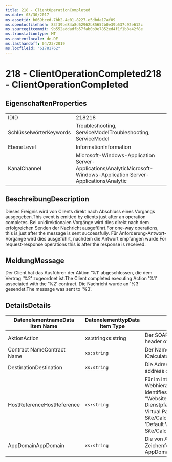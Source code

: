 ```yaml
---
title: 218 - ClientOperationCompleted
ms.date: 03/30/2017
ms.assetid: b069bced-7bb2-4e01-8227-e5dbda17af09
ms.openlocfilehash: 83f39be84a8d62962b85652b0e39b537c92e612c
ms.sourcegitcommit: 9b552addadfb57fab0b9e7852ed4f1f1b8a42f8e
ms.translationtype: MT
ms.contentlocale: de-DE
ms.lasthandoff: 04/23/2019
ms.locfileid: "61781762"
---
```

# <a name="218---clientoperationcompleted"></a><span data-ttu-id="0b1e2-102">218 - ClientOperationCompleted</span><span class="sxs-lookup"><span data-stu-id="0b1e2-102">218 - ClientOperationCompleted</span></span>
## <a name="properties"></a><span data-ttu-id="0b1e2-103">Eigenschaften</span><span class="sxs-lookup"><span data-stu-id="0b1e2-103">Properties</span></span>  
  
|||  
|-|-|  
|<span data-ttu-id="0b1e2-104">ID</span><span class="sxs-lookup"><span data-stu-id="0b1e2-104">ID</span></span>|<span data-ttu-id="0b1e2-105">218</span><span class="sxs-lookup"><span data-stu-id="0b1e2-105">218</span></span>|  
|<span data-ttu-id="0b1e2-106">Schlüsselwörter</span><span class="sxs-lookup"><span data-stu-id="0b1e2-106">Keywords</span></span>|<span data-ttu-id="0b1e2-107">Troubleshooting, ServiceModel</span><span class="sxs-lookup"><span data-stu-id="0b1e2-107">Troubleshooting, ServiceModel</span></span>|  
|<span data-ttu-id="0b1e2-108">Ebene</span><span class="sxs-lookup"><span data-stu-id="0b1e2-108">Level</span></span>|<span data-ttu-id="0b1e2-109">Information</span><span class="sxs-lookup"><span data-stu-id="0b1e2-109">Information</span></span>|  
|<span data-ttu-id="0b1e2-110">Kanal</span><span class="sxs-lookup"><span data-stu-id="0b1e2-110">Channel</span></span>|<span data-ttu-id="0b1e2-111">Microsoft-Windows-Application Server-Applications/Analytic</span><span class="sxs-lookup"><span data-stu-id="0b1e2-111">Microsoft-Windows-Application Server-Applications/Analytic</span></span>|  
  
## <a name="description"></a><span data-ttu-id="0b1e2-112">Beschreibung</span><span class="sxs-lookup"><span data-stu-id="0b1e2-112">Description</span></span>  
 <span data-ttu-id="0b1e2-113">Dieses Ereignis wird von Clients direkt nach Abschluss eines Vorgangs ausgegeben.</span><span class="sxs-lookup"><span data-stu-id="0b1e2-113">This event is emitted by clients just after an operation completes.</span></span> <span data-ttu-id="0b1e2-114">Bei unidirektionalen Vorgänge wird dies direkt nach dem erfolgreichen Senden der Nachricht ausgeführt.</span><span class="sxs-lookup"><span data-stu-id="0b1e2-114">For one-way operations, this is just after the message is sent successfully.</span></span> <span data-ttu-id="0b1e2-115">Für Anforderung-Antwort-Vorgänge wird dies ausgeführt, nachdem die Antwort empfangen wurde.</span><span class="sxs-lookup"><span data-stu-id="0b1e2-115">For request-response operations this is after the response is received.</span></span>  
  
## <a name="message"></a><span data-ttu-id="0b1e2-116">Meldung</span><span class="sxs-lookup"><span data-stu-id="0b1e2-116">Message</span></span>  
 <span data-ttu-id="0b1e2-117">Der Client hat das Ausführen der Aktion '%1' abgeschlossen, die dem Vertrag '%2' zugeordnet ist.</span><span class="sxs-lookup"><span data-stu-id="0b1e2-117">The Client completed executing Action '%1' associated with the '%2' contract.</span></span> <span data-ttu-id="0b1e2-118">Die Nachricht wurde an '%3' gesendet.</span><span class="sxs-lookup"><span data-stu-id="0b1e2-118">The message was sent to '%3'.</span></span>  
  
## <a name="details"></a><span data-ttu-id="0b1e2-119">Details</span><span class="sxs-lookup"><span data-stu-id="0b1e2-119">Details</span></span>  
  
|<span data-ttu-id="0b1e2-120">Datenelementname</span><span class="sxs-lookup"><span data-stu-id="0b1e2-120">Data Item Name</span></span>|<span data-ttu-id="0b1e2-121">Datenelementtyp</span><span class="sxs-lookup"><span data-stu-id="0b1e2-121">Data Item Type</span></span>|<span data-ttu-id="0b1e2-122">Beschreibung</span><span class="sxs-lookup"><span data-stu-id="0b1e2-122">Description</span></span>|  
|--------------------|--------------------|-----------------|  
|<span data-ttu-id="0b1e2-123">Aktion</span><span class="sxs-lookup"><span data-stu-id="0b1e2-123">Action</span></span>|<span data-ttu-id="0b1e2-124">xs:string</span><span class="sxs-lookup"><span data-stu-id="0b1e2-124">xs:string</span></span>|<span data-ttu-id="0b1e2-125">Der SOAP-Aktionsheader der ausgehenden Nachricht.</span><span class="sxs-lookup"><span data-stu-id="0b1e2-125">The SOAP action header of the outgoing message.</span></span>|  
|<span data-ttu-id="0b1e2-126">Contract Name</span><span class="sxs-lookup"><span data-stu-id="0b1e2-126">Contract Name</span></span>|`xs:string`|<span data-ttu-id="0b1e2-127">Der Name des Vertrags.</span><span class="sxs-lookup"><span data-stu-id="0b1e2-127">The name of the contract.</span></span> <span data-ttu-id="0b1e2-128">Beispiel: ICalculator.</span><span class="sxs-lookup"><span data-stu-id="0b1e2-128">Example: ICalculator.</span></span>|  
|<span data-ttu-id="0b1e2-129">Destination</span><span class="sxs-lookup"><span data-stu-id="0b1e2-129">Destination</span></span>|`xs:string`|<span data-ttu-id="0b1e2-130">Die Adresse des Dienstendpunkts, an den die Nachricht gesendet wurde.</span><span class="sxs-lookup"><span data-stu-id="0b1e2-130">The address of the service endpoint that the message was sent to.</span></span>|  
|<span data-ttu-id="0b1e2-131">HostReference</span><span class="sxs-lookup"><span data-stu-id="0b1e2-131">HostReference</span></span>|`xs:string`|<span data-ttu-id="0b1e2-132">Für im Internet gehostete Dienste identifiziert dieses Feld den Dienst in der Webhierarchie eindeutig.</span><span class="sxs-lookup"><span data-stu-id="0b1e2-132">For Web-hosted services, this field uniquely identifies the service in the Web hierarchy.</span></span> <span data-ttu-id="0b1e2-133">Das Format ist definiert als "Website Namen virtueller Anwendungspfad&#124;virtueller Dienstpfad&#124;ServiceName".</span><span class="sxs-lookup"><span data-stu-id="0b1e2-133">Its format is defined as 'Web Site Name Application Virtual Path&#124;Service Virtual Path&#124;ServiceName'.</span></span> <span data-ttu-id="0b1e2-134">Beispiel: "Default Web Site/CalculatorApplication&#124;/CalculatorService.svc&#124;CalculatorService'.</span><span class="sxs-lookup"><span data-stu-id="0b1e2-134">Example: 'Default Web Site/CalculatorApplication&#124;/CalculatorService.svc&#124;CalculatorService'.</span></span>|  
|<span data-ttu-id="0b1e2-135">AppDomain</span><span class="sxs-lookup"><span data-stu-id="0b1e2-135">AppDomain</span></span>|`xs:string`|<span data-ttu-id="0b1e2-136">Die von AppDomain.CurrentDomain.FriendlyName zurückgegebene Zeichenfolge.</span><span class="sxs-lookup"><span data-stu-id="0b1e2-136">The string returned by AppDomain.CurrentDomain.FriendlyName.</span></span>|
